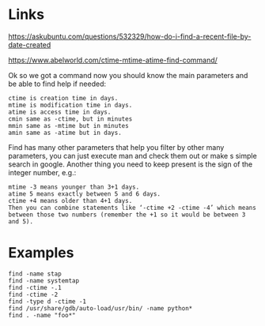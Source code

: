 # Links

https://askubuntu.com/questions/532329/how-do-i-find-a-recent-file-by-date-created

https://www.abelworld.com/ctime-mtime-atime-find-command/

Ok so we got a command now you should know the main parameters and be able to find help if needed:

    ctime is creation time in days.
    mtime is modification time in days.
    atime is access time in days.
    cmin same as -ctime, but in minutes
    mmin same as -mtime but in minutes
    amin same as -atime but in days.

Find has many other parameters that help you filter by other many parameters, you can just execute man and check them out or make s simple search in google. Another thing you need to keep present is the sign of the integer number, e.g.:

    mtime -3 means younger than 3+1 days.
    atime 5 means exactly between 5 and 6 days.
    ctime +4 means older than 4+1 days.
    Then you can combine statements like ‘-ctime +2 -ctime -4’ which means between those two numbers (remember the +1 so it would be between 3 and 5).


# Examples

```
find -name stap
find -name systemtap
find -ctime -.1
find -ctime -2
find -type d -ctime -1
find /usr/share/gdb/auto-load/usr/bin/ -name python*
find . -name "foo*"
```

